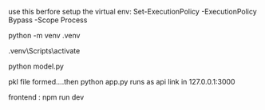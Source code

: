 use this berfore setup the virtual env:
Set-ExecutionPolicy -ExecutionPolicy Bypass -Scope Process

python -m venv .venv

.venv\Scripts\activate

python model.py

pkl file formed....then python app.py runs as api link in 127.0.0.1:3000

frontend : npm run dev